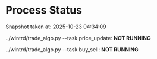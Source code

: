 # Process Status

Snapshot taken at: 2025-10-23 04:34:09

../wintrd/trade_algo.py --task price_update: **NOT RUNNING**

../wintrd/trade_algo.py --task buy_sell: **NOT RUNNING**

